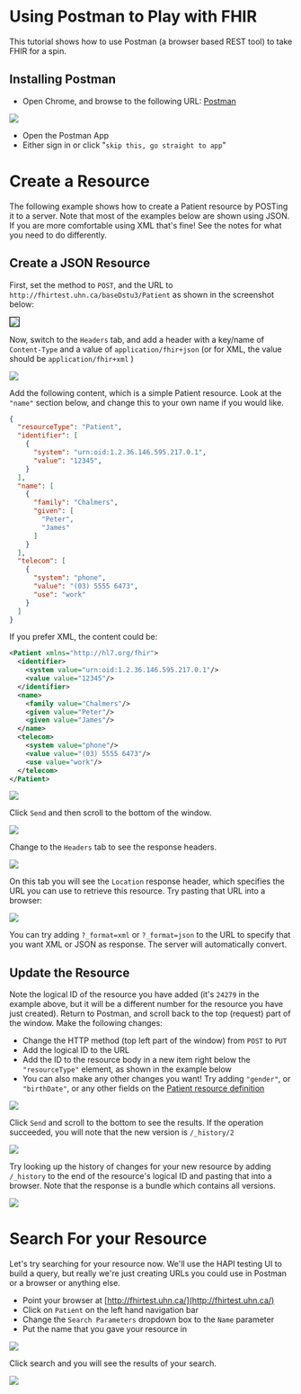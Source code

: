 # Using Postman to Play with FHIR

This tutorial shows how to use Postman (a browser based REST tool) to take FHIR for a spin.

## Installing Postman

* Open Chrome, and browse to the following URL: [Postman](https://chrome.google.com/webstore/detail/postman/fhbjgbiflinjbdggehcddcbncdddomop?hl=en) 

<img src="./images/install_postman.png"/>

* Open the Postman App
* Either sign in or click "`skip this, go straight to app`"

# Create a Resource

The following example shows how to create a Patient resource by POSTing it to a server. Note that most of the examples below are shown using JSON. If you are more comfortable using XML that's fine! See the notes for what you need to do differently.

## Create a JSON Resource

First, set the method to `POST`, and the URL to `http://fhirtest.uhn.ca/baseDstu3/Patient` as shown in the screenshot below:

<img src="./images/postman_url.png" style="border: 1px solid black;"/>

Now, switch to the `Headers` tab, and add a header with a key/name of `Content-Type` and a value of `application/fhir+json` (or for XML, the value should be `application/fhir+xml` )

<img src="./images/header_json.png"/>

Add the following content, which is a simple Patient resource. Look at the `"name"` section below, and change this to your own name if you would like.

```json
{
  "resourceType": "Patient",
  "identifier": [
    {
      "system": "urn:oid:1.2.36.146.595.217.0.1",
      "value": "12345",
    }
  ],
  "name": [
    {
      "family": "Chalmers",
      "given": [
        "Peter",
        "James"
      ]
    }
  ],
  "telecom": [
    {
      "system": "phone",
      "value": "(03) 5555 6473",
      "use": "work"
    }
  ]
}
```

If you prefer XML, the content could be:

```xml
<Patient xmlns="http://hl7.org/fhir">
  <identifier>
    <system value="urn:oid:1.2.36.146.595.217.0.1"/>
    <value value="12345"/>
  </identifier>
  <name>
    <family value="Chalmers"/>
    <given value="Peter"/>
    <given value="James"/>
  </name>
  <telecom>
    <system value="phone"/>
    <value value="(03) 5555 6473"/>
    <use value="work"/>
  </telecom>
</Patient>
```

<img src="./images/patient_json.png"/>

Click `Send` and then scroll to the bottom of the window.

<img src="./images/create_response_json.json"/>

Change to the `Headers` tab to see the response headers.

<img src="./images/header_resp_json.png"/>

On this tab you will see the `Location` response header, which specifies the URL you can use to retrieve this resource. Try pasting that URL into a browser:

<img src="./images/read_json.png"/>

You can try adding `?_format=xml` or `?_format=json` to the URL to specify that you want XML or JSON as response. The server will automatically convert.

## Update the Resource

Note the logical ID of the resource you have added (it's `24279` in the example above, but it will be a different number for the resource you have just created). Return to Postman, and scroll back to the top (request) part of the window. Make the following changes:

* Change the HTTP method (top left part of the window) from `POST` to `PUT`
* Add the logical ID to the URL
* Add the ID to the resource body in a new item right below the `"resourceType"` element, as shown in the example below
* You can also make any other changes you want! Try adding `"gender"`, or `"birthDate"`, or any other fields on the [Patient resource definition](http://hl7.org/fhir/patient.html)

<img src="./images/update_json.png"/>

Click `Send` and scroll to the bottom to see the results. If the operation succeeded, you will note that the new version is `/_history/2`

<img src="./images/update_resp_json.png"/>

Try looking up the history of changes for your new resource by adding `/_history` to the end of the resource's logical ID and pasting that into a browser. Note that the response is a bundle which contains all versions.

<img src="./images/history_json.png"/>

# Search For your Resource

Let's try searching for your resource now. We'll use the HAPI testing UI to build a query, but really we're just creating URLs you could use in Postman or a browser or anything else.

* Point your browser at [http://fhirtest.uhn.ca/](http://fhirtest.uhn.ca/)
* Click on `Patient` on the left hand navigation bar
* Change the `Search Parameters` dropdown box to the `Name` parameter
* Put the name that you gave your resource in

<img src="./images/search_name.png"/>

Click search and you will see the results of your search.

<img src="./images/search_name_res.png"/>
